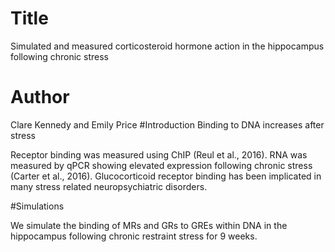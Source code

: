 # Title

Simulated and measured corticosteroid hormone action in the hippocampus following chronic stress

# Author 
Clare Kennedy and Emily Price
#Introduction
Binding to DNA increases after stress

Receptor binding was measured using ChIP (Reul et al., 2016).
RNA was measured by qPCR showing elevated expression following chronic stress (Carter et al., 2016).
Glucocorticoid receptor binding has been implicated in many stress related neuropsychiatric disorders. 

#Simulations

We simulate the binding of MRs and GRs to GREs within DNA in the hippocampus following chronic restraint stress for 9 weeks. 
